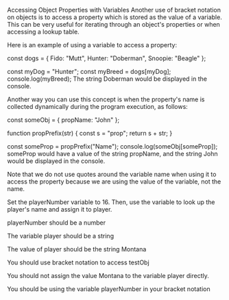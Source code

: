 Accessing Object Properties with Variables
Another use of bracket notation on objects is to access a property which is stored as the value of a variable. This can be very useful for iterating through an object's properties or when accessing a lookup table.

Here is an example of using a variable to access a property:

const dogs = {
  Fido: "Mutt",
  Hunter: "Doberman",
  Snoopie: "Beagle"
};

const myDog = "Hunter";
const myBreed = dogs[myDog];
console.log(myBreed);
The string Doberman would be displayed in the console.

Another way you can use this concept is when the property's name is collected dynamically during the program execution, as follows:

const someObj = {
  propName: "John"
};

function propPrefix(str) {
  const s = "prop";
  return s + str;
}

const someProp = propPrefix("Name");
console.log(someObj[someProp]);
someProp would have a value of the string propName, and the string John would be displayed in the console.

Note that we do not use quotes around the variable name when using it to access the property because we are using the value of the variable, not the name.

Set the playerNumber variable to 16. Then, use the variable to look up the player's name and assign it to player.

playerNumber should be a number

The variable player should be a string

The value of player should be the string Montana

You should use bracket notation to access testObj

You should not assign the value Montana to the variable player directly.

You should be using the variable playerNumber in your bracket notation
